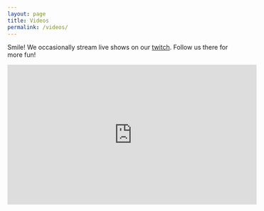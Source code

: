 ```yaml
---
layout: page
title: Videos
permalink: /videos/
---
```


Smile!
We occasionally stream live shows on our [twitch](https://www.twitch.tv/fancyhorror).
Follow us there for more fun!

<iframe width="560" height="315" src="https://www.youtube.com/embed/iihuJokGiHo" title="YouTube video player" frameborder="0" allow="accelerometer; autoplay; clipboard-write; encrypted-media; gyroscope; picture-in-picture" allowfullscreen></iframe>

